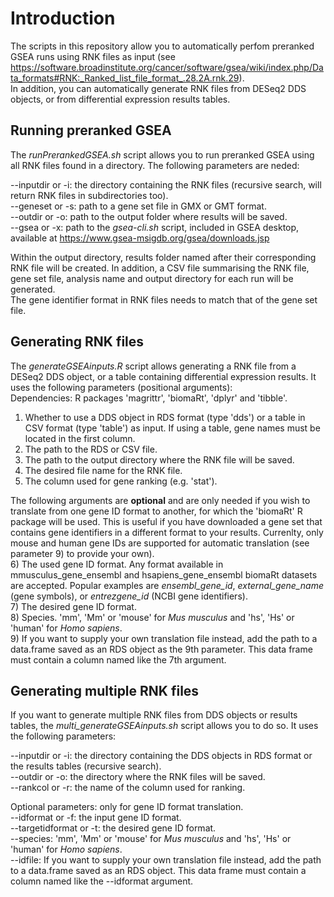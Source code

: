 # Introduction

The scripts in this repository allow you to automatically perfom preranked GSEA runs using RNK files as input (see https://software.broadinstitute.org/cancer/software/gsea/wiki/index.php/Data_formats#RNK:_Ranked_list_file_format_.28.2A.rnk.29).  
In addition, you can automatically generate RNK files from DESeq2 DDS objects, or from differential expression results tables.

## Running preranked GSEA
The *runPrerankedGSEA.sh* script allows you to run preranked GSEA using all RNK files found in a directory. The following parameters are neded:  

--inputdir or -i: the directory containing the RNK files (recursive search, will return RNK files in subdirectories too).  
--geneset or -s: path to a gene set file in GMX or GMT format.  
--outdir or -o: path to the output folder where results will be saved.  
--gsea or -x: path to the *gsea-cli.sh* script, included in GSEA desktop, available at https://www.gsea-msigdb.org/gsea/downloads.jsp  

Within the output directory, results folder named after their corresponding RNK file will be created. In addition, a CSV file summarising the RNK file, gene set file, analysis name and output directory for each run will be generated.  
The gene identifier format in RNK files needs to match that of the gene set file.

## Generating RNK files
The *generateGSEAinputs.R* script allows generating a RNK file from a DESeq2 DDS object, or a table containing differential expression results. It uses the following parameters (positional arguments):  
Dependencies: R packages 'magrittr', 'biomaRt', 'dplyr' and 'tibble'.  
  
1) Whether to use a DDS object in RDS format (type 'dds') or a table in CSV format (type 'table') as input. If using a table, gene names must be located in the first column.  
2) The path to the RDS or CSV file.  
3) The path to the output directory where the RNK file will be saved.  
4) The desired file name for the RNK file.  
5) The column used for gene ranking (e.g. 'stat').  
  
The following arguments are **optional** and are only needed if you wish to translate from one gene ID format to another, for which the 'biomaRt' R package will be used. This is useful if you have downloaded a gene set that contains gene identifiers in a different format to your results. Currenlty, only mouse and human gene IDs are supported for automatic translation (see parameter 9) to provide your own).  
6) The used gene ID format. Any format available in mmusculus_gene_ensembl and hsapiens_gene_ensembl biomaRt datasets are accepted. Popular examples are *ensembl_gene_id*, *external_gene_name* (gene symbols), or *entrezgene_id* (NCBI gene identifiers).  
7) The desired gene ID format.  
8) Species. 'mm', 'Mm' or 'mouse' for *Mus musculus* and 'hs', 'Hs' or 'human' for *Homo sapiens*.  
9) If you want to supply your own translation file instead, add the path to a data.frame saved as an RDS object as the 9th parameter. This data frame must contain a column named like the 7th argument.  

## Generating multiple RNK files
If you want to generate multiple RNK files from DDS objects or results tables, the *multi_generateGSEAinputs.sh* script allows you to do so. It uses the following parameters:  
  
--inputdir or -i: the directory containing the DDS objects in RDS format or the results tables (recursive search).  
--outdir or -o: the directory where the RNK files will be saved.  
--rankcol or -r: the name of the column used for ranking.  
  
Optional parameters: only for gene ID format translation.  
--idformat or -f: the input gene ID format.  
--targetidformat or -t: the desired gene ID format.  
--species: 'mm', 'Mm' or 'mouse' for *Mus musculus* and 'hs', 'Hs' or 'human' for *Homo sapiens*.  
--idfile: If you want to supply your own translation file instead, add the path to a data.frame saved as an RDS object. This data frame must contain a column named like the --idformat argument.  
